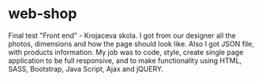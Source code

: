 # web-shop
Final test "Front end" - Krojaceva skola.
I got from our designer all the photos, dimensions and how the page should look like. Also I got JSON file, with products information.
My job was to code, style, create single page application to be full responsive, and to make functionality using HTML, SASS, Bootstrap, Java Script, Ajax and jQUERY.
